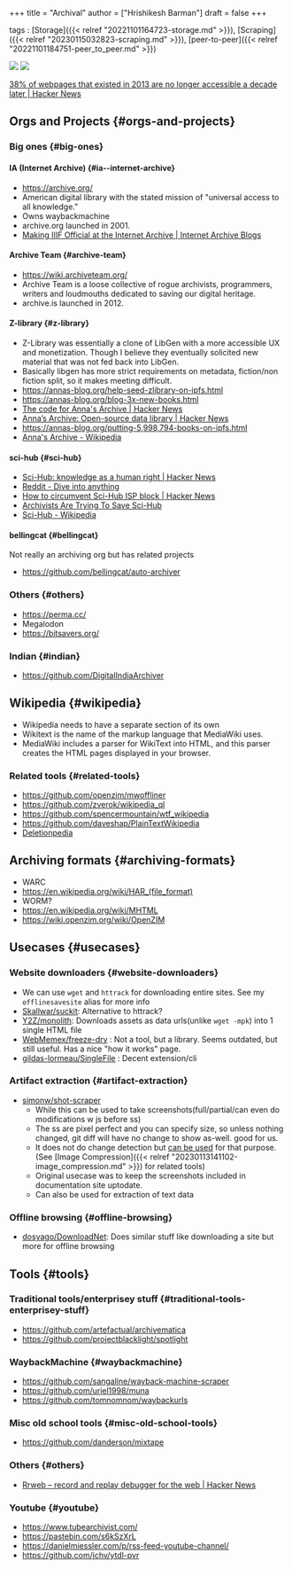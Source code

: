 +++
title = "Archival"
author = ["Hrishikesh Barman"]
draft = false
+++

tags
: [Storage]({{< relref "20221101164723-storage.md" >}}), [Scraping]({{< relref "20230115032823-scraping.md" >}}), [peer-to-peer]({{< relref "20221101184751-peer_to_peer.md" >}})

![](/ox-hugo/20230115032923-archival-1789170364.png)
![](/ox-hugo/20230115032923-archival-547001898.png)

[38% of webpages that existed in 2013 are no longer accessible a decade later | Hacker News](https://news.ycombinator.com/item?id=40397692)


## Orgs and Projects {#orgs-and-projects}


### Big ones {#big-ones}


#### IA (Internet Archive) {#ia--internet-archive}

-   <https://archive.org/>
-   American digital library with the stated mission of "universal access to all knowledge."
-   Owns waybackmachine
-   archive.org launched in 2001.
-   [Making IIIF Official at the Internet Archive | Internet Archive Blogs](https://blog.archive.org/2023/09/18/making-iiif-official-at-the-internet-archive/)


#### Archive Team {#archive-team}

-   <https://wiki.archiveteam.org/>
-   Archive Team is a loose collective of rogue archivists, programmers, writers and loudmouths dedicated to saving our digital heritage.
-   archive.is launched in 2012.


#### Z-library {#z-library}

-   Z-Library was essentially a clone of LibGen with a more accessible UX and monetization. Though I believe they eventually solicited new material that was not fed back into LibGen.
-   Basically libgen has more strict requirements on metadata, fiction/non fiction split, so it makes meeting difficult.
-   <https://annas-blog.org/help-seed-zlibrary-on-ipfs.html>
-   <https://annas-blog.org/blog-3x-new-books.html>
-   [The code for Anna's Archive | Hacker News](https://news.ycombinator.com/item?id=37282469)
-   [Anna’s Archive: Open-source data library | Hacker News](https://news.ycombinator.com/item?id=36530662)
-   <https://annas-blog.org/putting-5,998,794-books-on-ipfs.html>
-   [Anna's Archive - Wikipedia](https://en.wikipedia.org/wiki/Anna%27s_Archive)


#### sci-hub {#sci-hub}

-   [Sci-Hub: knowledge as a human right | Hacker News](https://news.ycombinator.com/item?id=34541505)
-   [Reddit - Dive into anything](https://www.reddit.com/r/DataHoarder/comments/nc27fv/rescue_mission_for_scihub_and_open_science_we_are/)
-   [How to circumvent Sci-Hub ISP block | Hacker News](https://news.ycombinator.com/item?id=27451844)
-   [Archivists Are Trying To Save Sci-Hub](https://gizmodo.com/archivists-want-to-make-sci-hub-un-censorable-1846898276)
-   [Sci-Hub - Wikipedia](https://en.wikipedia.org/wiki/Sci-Hub#cite_note-:12-31)


#### bellingcat {#bellingcat}

Not really an archiving org but has related projects

-   <https://github.com/bellingcat/auto-archiver>


### Others {#others}

-   <https://perma.cc/>
-   Megalodon
-   <https://bitsavers.org/>


### Indian {#indian}

-   <https://github.com/DigitalIndiaArchiver>


## Wikipedia {#wikipedia}

-   Wikipedia needs to have a separate section of its own
-   Wikitext is the name of the markup language that MediaWiki uses.
-   MediaWiki includes a parser for WikiText into HTML, and this parser creates the HTML pages displayed in your browser.


### Related tools {#related-tools}

-   <https://github.com/openzim/mwoffliner>
-   <https://github.com/zverok/wikipedia_ql>
-   <https://github.com/spencermountain/wtf_wikipedia>
-   <https://github.com/daveshap/PlainTextWikipedia>
-   [Deletionpedia](http://deletionpedia.dbatley.com/w/index.php)


## Archiving formats {#archiving-formats}

-   WARC
-   <https://en.wikipedia.org/wiki/HAR_(file_format)>
-   WORM?
-   <https://en.wikipedia.org/wiki/MHTML>
-   <https://wiki.openzim.org/wiki/OpenZIM>


## Usecases {#usecases}


### Website downloaders {#website-downloaders}

-   We can use `wget` and `httrack` for downloading entire sites. See my `offlinesavesite` alias for more info
-   [Skallwar/suckit](https://github.com/Skallwar/suckit): Alternative to httrack?
-   [Y2Z/monolith](https://github.com/Y2Z/monolith): Downloads assets as data urls(unlike `wget -mpk`) into 1 single HTML file
-   [WebMemex/freeze-dry](https://github.com/WebMemex/freeze-dry) : Not a tool, but a library. Seems outdated, but still useful. Has a nice "how it works" page.
-   [gildas-lormeau/SingleFile](https://github.com/gildas-lormeau/SingleFile) : Decent extension/cli


### Artifact extraction {#artifact-extraction}

-   [simonw/shot-scraper](https://github.com/simonw/shot-scraper)
    -   While this can be used to take screenshots(full/partial/can even do modifications w js before ss)
    -   The ss are pixel perfect and you can specify size, so unless nothing changed, git diff will have no change to show as-well. good for us.
    -   It does not do change detection but [can be used](https://usrme.xyz/posts/leveraging-shot-scraper-and-creating-image-diffs/) for that purpose. (See [Image Compression]({{< relref "20230113141102-image_compression.md" >}}) for related tools)
    -   Original usecase was to keep the screenshots included in documentation site uptodate.
    -   Can also be used for extraction of text data


### Offline browsing {#offline-browsing}

-   [dosyago/DownloadNet](https://github.com/dosyago/DownloadNet): Does similar stuff like downloading a site but more for offline browsing


## Tools {#tools}


### Traditional tools/enterprisey stuff {#traditional-tools-enterprisey-stuff}

-   <https://github.com/artefactual/archivematica>
-   <https://github.com/projectblacklight/spotlight>


### WaybackMachine {#waybackmachine}

-   <https://github.com/sangaline/wayback-machine-scraper>
-   <https://github.com/uriel1998/muna>
-   <https://github.com/tomnomnom/waybackurls>


### Misc old school tools {#misc-old-school-tools}

-   <https://github.com/danderson/mixtape>


### Others {#others}

-   [Rrweb – record and replay debugger for the web | Hacker News](https://news.ycombinator.com/item?id=41030862)


### Youtube {#youtube}

-   <https://www.tubearchivist.com/>
-   <https://pastebin.com/s6kSzXrL>
-   <https://danielmiessler.com/p/rss-feed-youtube-channel/>
-   <https://github.com/jchv/ytdl-pvr>
